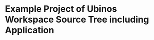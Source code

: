 Example Project of Ubinos Workspace Source Tree including Application
===============================================================================
